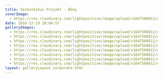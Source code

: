 ```yaml
---
title: Geotermikus Projekt - Bőny
coverImage:
  - https://res.cloudinary.com/lightpositive/image/upload/v1647560811/uploads/Geotermikus%20Projekt%20-%20B%C5%91ny/vallalati_rendezveny_bony8.jpg
date: 2016-12-19 20:04:57
galleryImages: 
  - https://res.cloudinary.com/lightpositive/image/upload/v1647560811/uploads/Geotermikus%20Projekt%20-%20B%C5%91ny/vallalati_rendezveny_bony4.jpg
  - https://res.cloudinary.com/lightpositive/image/upload/v1647560811/uploads/Geotermikus%20Projekt%20-%20B%C5%91ny/vallalati_rendezveny_bony2.jpg
  - https://res.cloudinary.com/lightpositive/image/upload/v1647560811/uploads/Geotermikus%20Projekt%20-%20B%C5%91ny/vallalati_rendezveny_bony7.jpg
  - https://res.cloudinary.com/lightpositive/image/upload/v1647560811/uploads/Geotermikus%20Projekt%20-%20B%C5%91ny/vallalati_rendezveny_bony3.jpg
  - https://res.cloudinary.com/lightpositive/image/upload/v1647560811/uploads/Geotermikus%20Projekt%20-%20B%C5%91ny/vallalati_rendezveny_bony5.jpg
  - https://res.cloudinary.com/lightpositive/image/upload/v1647560811/uploads/Geotermikus%20Projekt%20-%20B%C5%91ny/vallalati_rendezveny_bony.jpg
  - https://res.cloudinary.com/lightpositive/image/upload/v1647560811/uploads/Geotermikus%20Projekt%20-%20B%C5%91ny/01vallalati_rendezveny_bony6.jpg
  - https://res.cloudinary.com/lightpositive/image/upload/v1647560811/uploads/Geotermikus%20Projekt%20-%20B%C5%91ny/vallalati_rendezveny_bony8.jpg
layout: galleryLayout_corporate.html
---
```

